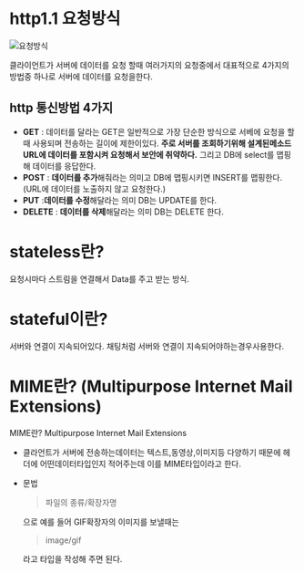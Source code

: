 # http1.1 요청방식

![요청방식](https://img1.daumcdn.net/thumb/R800x0/?scode=mtistory2&fname=https%3A%2F%2Fblog.kakaocdn.net%2Fdn%2Fu8FfJ%2FbtqDXD0YPaX%2FSFn1kLcyz76hA30Z7z7Khk%2Fimg.png)

클라이언트가 서버에 데이터를 요청 할때 여러가지의 요청중에서 대표적으로 4가지의 방법중 하나로 서버에 데이터를 요청을한다.

## http 통신방법 4가지
 - **GET** : 데이터를 달라는 GET은 일반적으로 가장 단순한 방식으로 서베에 요청을 할때 사용되며 전송하는 길이에 제한이있다. **주로 서버를 조회하기위해 설계된메소드 URL에 데이터를 포함시켜 요청해서 보안에 취약하다.** 그리고 DB에 select를 맵핑해 데이터를 응답한다.
 - **POST** : **데이터를 추가**해줘라는 의미고 DB에 맵핑시키면 INSERT를 맵핑한다.(URL에 데이터를 노출하지 않고 요청한다.)
 - **PUT** :**데이터를 수정**해달라는 의미 DB는 UPDATE를 한다.
 - **DELETE** : **데이터를 삭제**해달라는 의미 DB는 DELETE 한다.

 # stateless란?
  요청시마다 스트림을 연결해서 Data를 주고 받는 방식.
 # stateful이란?
 서버와 연결이 지속되어있다.
 채팅처럼 서버와 연결이 지속되어야하는경우사용한다.

 # MIME란? (Multipurpose Internet Mail Extensions) 
MIME란? Multipurpose Internet Mail Extensions
- 클라언트가 서버에 전송하는데이터는 텍스트,동영상,이미지등 다양하기 때문에 헤더에 어떤데이터타입인지 적어주는데 이를 MIME타입이라고 한다.
- 문법 
   >파일의 종류/확장자명 <br>
 
     으로 예를 들어 GIF확장자의 이미지를 보낼때는<br>
  
    > image/gif<br>

     라고 타입을 작성해 주면 된다.